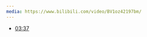 ```yaml
---
media: https://www.bilibili.com/video/BV1oz42197bm/
---
```


- [03:37](https://www.bilibili.com/video/BV1oz42197bm/?t=217.666215#t=03:37.67) 
